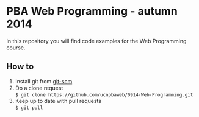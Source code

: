 PBA Web Programming - autumn 2014
=================================

In this repository you will find code examples for the Web Programming course.

## How to
1. Install git from [git-scm](http://git-scm.com/book/en/Getting-Started-Installing-Git)
2. Do a clone request<br/>`$ git clone https://github.com/ucnpbaweb/0914-Web-Programming.git`
3. Keep up to date with pull requests<br/>`$ git pull`
